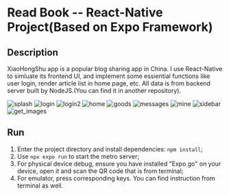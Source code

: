 # Read Book -- React-Native Project(Based on Expo Framework)

## Description
XiaoHongShu app is a popular blog sharing app in China. I use React-Native to simluate its frontend UI, and implement some essiential functions like user login, render article list in home page, etc. All data is from backend server built by NodeJS.(You can find it in another repository).

![splash](./show_images/splash.png)
![login](./show_images/login1.png)
![login2](./show_images/login2.png)
![home](./show_images/home.png)
![goods](./show_images/goods.png)
![messages](./show_images/messages.png)
![mine](./show_images/mine.png)
![sidebar](./show_images/sidebar.png)
![get_images](./show_images/get_photos%20.png)

## Run
1. Enter the project directory and install dependencies: `npm install`;
2. Use `npx expo run` to start the metro server;
3. For physical device debug, ensure you have installed "Expo go" on your device, open it and scan the QR code that is from terminal;
4. For emulator, press corresponding keys. You can find instruction from terminal as well.